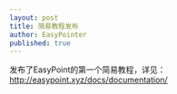 ```yaml
---
layout: post
title: 简易教程发布
author: EasyPointer
published: true
---
```


发布了EasyPoint的第一个简易教程，详见：http://easypoint.xyz/docs/documentation/

